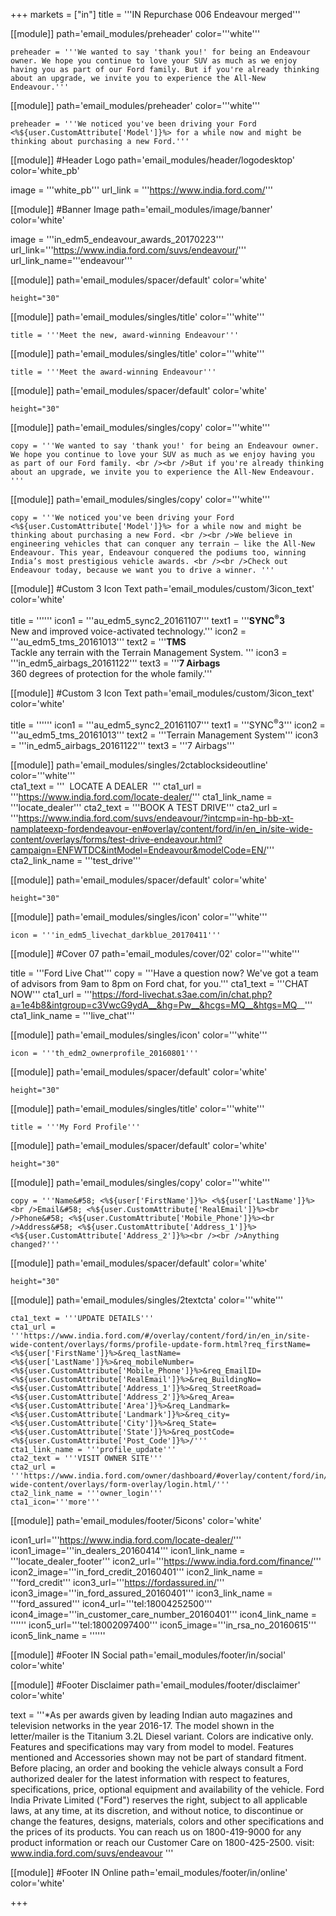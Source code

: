 +++
markets = ["in"]
title = '''IN Repurchase 006 Endeavour merged'''

[[module]]
path='email_modules/preheader'
color='''white'''

	preheader = '''We wanted to say 'thank you!' for being an Endeavour owner. We hope you continue to love your SUV as much as we enjoy having you as part of our Ford family. But if you're already thinking about an upgrade, we invite you to experience the All-New Endeavour.'''
    
[[module]]
path='email_modules/preheader'
color='''white'''

	preheader = '''We noticed you've been driving your Ford <%${user.CustomAttribute['Model']}%> for a while now and might be thinking about purchasing a new Ford.'''

[[module]] #Header Logo
path='email_modules/header/logodesktop'
color='white_pb'

  image = '''white_pb'''
  url_link = '''https://www.india.ford.com/'''

[[module]] #Banner Image
path='email_modules/image/banner'
color='white'

  image = '''in_edm5_endeavour_awards_20170223'''
    url_link='''https://www.india.ford.com/suvs/endeavour/'''
	url_link_name='''endeavour'''

[[module]]
path='email_modules/spacer/default'
color='white'

	height="30"

[[module]]
path='email_modules/singles/title'
color='''white'''
	
	title = '''Meet the new, award-winning Endeavour'''
    
[[module]]
path='email_modules/singles/title'
color='''white'''
	
	title = '''Meet the award-winning Endeavour'''

[[module]]
path='email_modules/spacer/default'
color='white'

	height="30"

[[module]]
path='email_modules/singles/copy'
color='''white'''
	
	copy = '''We wanted to say 'thank you!' for being an Endeavour owner. We hope you continue to love your SUV as much as we enjoy having you as part of our Ford family. <br /><br />But if you're already thinking about an upgrade, we invite you to experience the All-New Endeavour. '''
    
[[module]]
path='email_modules/singles/copy'
color='''white'''
	
	copy = '''We noticed you've been driving your Ford <%${user.CustomAttribute['Model']}%> for a while now and might be thinking about purchasing a new Ford. <br /><br />We believe in engineering vehicles that can conquer any terrain – like the All-New Endeavour. This year, Endeavour conquered the podiums too, winning India’s most prestigious vehicle awards. <br /><br />Check out Endeavour today, because we want you to drive a winner. '''
    
    

[[module]] #Custom 3 Icon Text
path='email_modules/custom/3icon_text'
color='white'

  title = ''''''
  icon1 = '''au_edm5_sync2_20161107'''
  text1 = '''<span style="font-weight:bold">SYNC<sup>&#174;</sup>3</span><br />New and improved voice-activated technology.'''
  icon2 = '''au_edm5_tms_20161013'''
  text2 = '''<span style="font-weight:bold">TMS</span><br />Tackle any terrain with the Terrain Management System. '''
  icon3 = '''in_edm5_airbags_20161122'''
  text3 = '''<span style="font-weight:bold">7 Airbags</span><br />360 degrees of protection for the whole family.'''

[[module]] #Custom 3 Icon Text
path='email_modules/custom/3icon_text'
color='white'

  title = ''''''
  icon1 = '''au_edm5_sync2_20161107'''
  text1 = '''SYNC<sup>&#174;</sup>3'''
  icon2 = '''au_edm5_tms_20161013'''
  text2 = '''Terrain Management System'''
  icon3 = '''in_edm5_airbags_20161122'''
  text3 = '''7 Airbags'''

[[module]]
path='email_modules/singles/2ctablocksideoutline'
color='''white'''    
	cta1_text = '''&nbsp;&nbsp;LOCATE A DEALER&nbsp;&nbsp;'''
	cta1_url = '''https://www.india.ford.com/locate-dealer/'''
	cta1_link_name = '''locate_dealer'''
	cta2_text = '''BOOK A TEST DRIVE'''
	cta2_url = '''https://www.india.ford.com/suvs/endeavour/?intcmp=in-hp-bb-xt-namplateexp-fordendeavour-en#overlay/content/ford/in/en_in/site-wide-content/overlays/forms/test-drive-endeavour.html?campaign=ENFWTDC&intModel=Endeavour&modelCode=EN/'''
	cta2_link_name = '''test_drive'''
  
[[module]]
path='email_modules/spacer/default'
color='white'

	height="30"  
  
[[module]]
path='email_modules/singles/icon'
color='''white'''
	
	icon = '''in_edm5_livechat_darkblue_20170411'''

[[module]] #Cover 07
path='email_modules/cover/02'
color='''white'''

  title = '''Ford Live Chat'''
  copy = '''Have a question now? We've got a team of advisors from 9am to 8pm on Ford chat, for you.'''
  cta1_text = '''CHAT NOW'''
  cta1_url = '''https://ford-livechat.s3ae.com/in/chat.php?a=1e4b8&intgroup=c3VwcG9ydA__&hg=Pw__&hcgs=MQ__&htgs=MQ__'''
  cta1_link_name = '''live_chat'''

[[module]]
path='email_modules/singles/icon'
color='''white'''
	
	icon = '''th_edm2_ownerprofile_20160801'''
    
[[module]]
path='email_modules/spacer/default'
color='white'

	height="30"

[[module]]
path='email_modules/singles/title'
color='''white'''
	
	title = '''My Ford Profile'''
    
[[module]]
path='email_modules/spacer/default'
color='white'

	height="30"

[[module]]
path='email_modules/singles/copy'
color='''white'''
	
	copy = '''Name&#58; <%${user['FirstName']}%> <%${user['LastName']}%><br />Email&#58; <%${user.CustomAttribute['RealEmail']}%><br />Phone&#58; <%${user.CustomAttribute['Mobile_Phone']}%><br />Address&#58; <%${user.CustomAttribute['Address_1']}%> <%${user.CustomAttribute['Address_2']}%><br /><br />Anything changed?'''
    
[[module]]
path='email_modules/spacer/default'
color='white'

	height="30"        
  
[[module]]
path='email_modules/singles/2textcta'
color='''white'''
	
	cta1_text = '''UPDATE DETAILS'''
	cta1_url = '''https://www.india.ford.com/#/overlay/content/ford/in/en_in/site-wide-content/overlays/forms/profile-update-form.html?req_firstName=<%${user['FirstName']}%>&req_lastName=<%${user['LastName']}%>&req_mobileNumber=<%${user.CustomAttribute['Mobile_Phone']}%>&req_EmailID=<%${user.CustomAttribute['RealEmail']}%>&req_BuildingNo=<%${user.CustomAttribute['Address_1']}%>&req_StreetRoad=<%${user.CustomAttribute['Address_2']}%>&req_Area=<%${user.CustomAttribute['Area']}%>&req_Landmark=<%${user.CustomAttribute['Landmark']}%>&req_city=<%${user.CustomAttribute['City']}%>&req_State=<%${user.CustomAttribute['State']}%>&req_postCode=<%${user.CustomAttribute['Post_Code']}%>/'''
	cta1_link_name = '''profile_update'''
	cta2_text = '''VISIT OWNER SITE'''
	cta2_url = '''https://www.india.ford.com/owner/dashboard/#overlay/content/ford/in/en_in/site-wide-content/overlays/form-overlay/login.html/'''
	cta2_link_name = '''owner_login'''
    cta1_icon='''more'''

[[module]]
path='email_modules/footer/5icons'
color='white'

  icon1_url='''https://www.india.ford.com/locate-dealer/'''
  icon1_image='''in_dealers_20160414'''
  icon1_link_name = '''locate_dealer_footer'''
  icon2_url='''https://www.india.ford.com/finance/'''
  icon2_image='''in_ford_credit_20160401'''
  icon2_link_name = '''ford_credit'''
  icon3_url='''https://fordassured.in/'''
  icon3_image='''in_ford_assured_20160401'''
  icon3_link_name = '''ford_assured'''
  icon4_url='''tel:18004252500'''
  icon4_image='''in_customer_care_number_20160401'''
  icon4_link_name = ''''''
  icon5_url='''tel:18002097400'''
  icon5_image='''in_rsa_no_20160615'''
  icon5_link_name = ''''''

[[module]] #Footer IN Social
path='email_modules/footer/in/social'
color='white'

[[module]] #Footer Disclaimer
path='email_modules/footer/disclaimer'
color='white'

  text = '''*As per awards given by leading Indian auto magazines and television networks in the year 2016-17. The model shown in the letter/mailer is the Titanium 3.2L Diesel variant. Colors are indicative only. Features and specifications may vary from model to model. Features mentioned and Accessories shown may not be part of standard fitment. Before placing, an order and booking the vehicle always consult a Ford authorized dealer for the latest information with respect to features, specifications, price, optional equipment and availability of the vehicle. Ford India Private Limited ("Ford") reserves the right, subject to all applicable laws, at any time, at its discretion, and without notice, to discontinue or change the features, designs, materials, colors and other specifications and the prices of its products. You can reach us on 1800-419-9000 for any product information or reach our Customer Care on 1800-425-2500. visit: <a href="https://www.india.ford.com/suvs/endeavour/" style="text-decoration:underline; color:#2D96CD;" >www.india.ford.com/suvs/endeavour</a> '''

[[module]] #Footer IN Online
path='email_modules/footer/in/online'
color='white'


+++